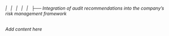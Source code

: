 ###### |   |   |   |   |   ├── Integration of audit recommendations into the company’s risk management framework

*Add content here*